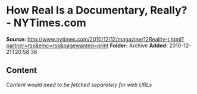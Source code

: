 # How Real Is a Documentary, Really? - NYTimes.com

**Source:** http://www.nytimes.com/2010/12/12/magazine/12Reality-t.html?partner=rss&emc=rss&pagewanted=print
**Folder:** Archive
**Added:** 2010-12-21T20:58:36




## Content
*Content would need to be fetched separately for web URLs*
